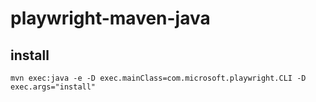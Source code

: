 # playwright-maven-java

## install 
```
mvn exec:java -e -D exec.mainClass=com.microsoft.playwright.CLI -D exec.args="install"
```